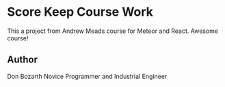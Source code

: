 # Score Keep Course Work

This a project from Andrew Meads course for Meteor and React. Awesome course!

## Author

Don Bozarth
Novice Programmer and Industrial Engineer
